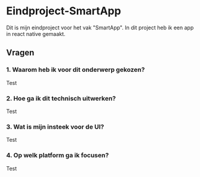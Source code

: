 # Eindproject-SmartApp

Dit is mijn eindproject voor het vak "SmartApp".
In dit project heb ik een app in react native gemaakt.

## Vragen

### 1. Waarom heb ik voor dit onderwerp gekozen?

Test

### 2. Hoe ga ik dit technisch uitwerken?

Test

### 3. Wat is mijn insteek voor de UI?

Test

### 4. Op welk platform ga ik focusen?

Test

